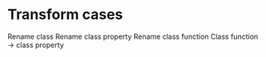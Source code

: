 # Transform cases

Rename class
Rename class property
Rename class function
Class function -> class property
